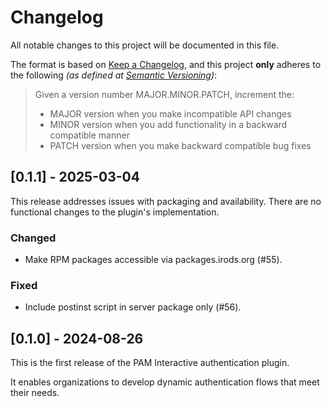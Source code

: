 # Changelog

All notable changes to this project will be documented in this file.

The format is based on [Keep a Changelog](https://keepachangelog.com/en/1.1.0/),
and this project **only** adheres to the following _(as defined at [Semantic Versioning](https://semver.org/spec/v2.0.0.html))_:

> Given a version number MAJOR.MINOR.PATCH, increment the:
> 
> - MAJOR version when you make incompatible API changes
> - MINOR version when you add functionality in a backward compatible manner
> - PATCH version when you make backward compatible bug fixes

## [0.1.1] - 2025-03-04

This release addresses issues with packaging and availability. There are no functional changes to the plugin's implementation.

### Changed

- Make RPM packages accessible via packages.irods.org (#55).

### Fixed

- Include postinst script in server package only (#56).

## [0.1.0] - 2024-08-26

This is the first release of the PAM Interactive authentication plugin.

It enables organizations to develop dynamic authentication flows that meet their needs.
